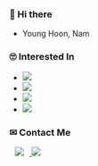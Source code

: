 ### 👋 Hi there 

<!--
**Nam-Younghoon/Nam-Younghoon** is a ✨ _special_ ✨ repository because its `README.md` (this file) appears on your GitHub profile.

Here are some ideas to get you started:

- 🔭 I’m currently working on ...
- 🌱 I’m currently learning ...
- 👯 I’m looking to collaborate on ...
- 🤔 I’m looking for help with ...
- 💬 Ask me about ...
- 📫 How to reach me: ...
- 😄 Pronouns: ...
- ⚡ Fun fact: ...
-->

  <ul>
  <li> Young Hoon, Nam </li>
  </ul>
  
  ### 🙄 Interested In
  <ul>
    <li> <img src="https://img.shields.io/badge/iOS-red?"/> </li>
    <li> <img src="https://img.shields.io/badge/-Android-3DDC84?logo=Android&logoColor=white"/> </li>
    <li> <img src="https://img.shields.io/badge/flutter-02569B?logo=flutter&logoColor=skyblue"/> </li>
    <li> <img src="https://img.shields.io/badge/python-blue?logo=python&logoColor=white"/> </li>
    
  </ul>
  
  ### ✉ Contact Me
  
  <a href="https://www.instagram.com/n.y.hoon/" >
  <img src="http://img.shields.io/badge/-Instagram-black?style=flat&logo=Instagram&link=https://instagram.com/alpox.dev/" style="height : auto; margin-left : 10px; margin-right : 10px;"/>
  </a>
  
  <a href="mailto:huny3410@gmail.com" target="_blank">
  <img src="https://img.shields.io/badge/Gmail-d14836?style=flat-square&logo=Gmail&logoColor=white"/>
  </a>
